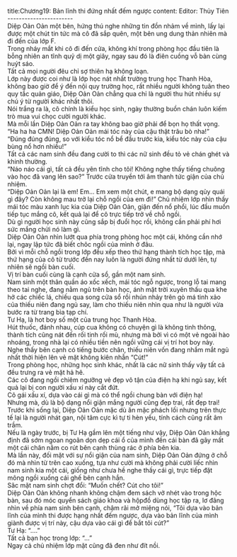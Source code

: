 title:Chương19: Bản lĩnh thi đứng nhất đếm ngược
content:
Editor: Thủy Tiên<br>-----------------------<br>Diệp Oản Oản một bên, hứng thú nghe những tin đồn nhảm về mình, lấy lại được một chút tin tức mà cô đã sắp quên, một bên ung dung thản nhiên mà đi đến của lớp F.<br>Trong nháy mắt khi cô đi đến cửa, không khí trong phòng học đầu tiên là bỗng nhiên an tĩnh quỷ dị một giây, ngay sau đó là điên cuồng vỗ bàn cùng huýt sáo.<br>Tất cả mọi người đêu chỉ sợ thiên hạ không loạn.<br>Lớp này được coi như là lớp học nát nhất trường trung học Thanh Hòa, không bao giờ để ý đến nội quy trường học, rất nhiều người không tuân theo quy tắc quản giáo, Diệp Oản Oản chẳng qua chỉ là người thu hút nhiều sự chú ý từ người khác nhất thôi.<br>Nói trắng ra là, cô chính là kiểu học sinh, ngày thường buồn chán luôn kiếm trò mua vui chọc cười người khác.<br>Mà mỗi lần Diệp Oản Oản ra tay không bao giờ phải để bọn họ thất vọng.<br>“Ha ha ha CMN! Diệp Oản Oản mái tóc này của cậu thật trâu bò nha!”<br>“Đúng đúng đúng, so với kiểu tóc nổ bể đầu trước kia, kiểu tóc này của cậu bùng nổ hơn nhiều!”<br>Tất cả các nam sinh đều đang cười to thì các nữ sinh đều tỏ vẻ chán ghét và khinh thường.<br>“Náo náo cái gì, tất cả đều yên tĩnh cho tôi! Không nghe thấy tiếng chuông vào học đã vang lên sao?” Trước cửa truyền tới âm thanh tức giận của chủ nhiệm.<br>“Diệp Oản Oản lại là em! Em… Em xem một chút, e mang bộ dạng qủy quái gì đây? Còn không mau trở lại chỗ ngồi của em đi!” Chủ nhiệm lớp nhìn thấy mái tóc màu xanh lục kia của Diệp Oản Oản, giận đến nổ phổi, lúc đầu muốn tiếp tục mắng cô, kết quả lại để cô trực tiếp trở về chỗ ngồi.<br>Dù gì người học sinh này cũng sắp bị đuổi học rồi, không cần phải phí hơi sức mắng chửi nó làm gì.<br>Diệp Oản Oản nhìn lướt qua phía trong phòng học một cái, không cần nhớ lại, ngay lập tức đã biết chôc ngồi của mình ở đâu.<br>Bởi vì mỗi chỗ ngồi trong lớp đều xếp theo thứ hạng thành tích học tập, mà thứ hạng của cô từ trước đến nay luôn là người đứng nhất từ dưới lên, tự nhiên sẽ ngồi bàn cuối.<br>Vị trí bàn cuối cùng là cạnh cửa sổ, gần một nam sinh.<br>Nam sinh một thân quần áo xốc xếch, mái tóc ngỗ ngược, trong lỗ tai mang theo tai nghe, đang nằm ngủ trên bàn học, ánh mặt trời xuyên thấu qua khe hở các chiếc lá, chiếu qua song cửa sổ rồi nhún nhảy trên gò má tinh xảo của thiếu niên đang ngủ say, làm cho thiếu niên nhìn qua như là người vừa bước ra từ trang bìa tạp chí.<br>Tư Hạ, là hot boy số một của trung học Thanh Hòa.<br>Hút thuốc, đánh nhau, cúp cua không có chuyện gì là không tinh thông, thành tích cũng nát đến rối tinh rối mù, nhưng mà bởi vì có một vẻ ngoài hào nhoáng, trong nhà lại có nhiều tiền nên ngồi vững cái vị trí hot boy này.<br>Nghe thấy bên cạnh có tiếng bước chân, thiếu niên vốn đang nhắm mắt ngủ nhất thời hiện lên vẻ mặt không kiên nhẫn “Cút!”<br>Trong phòng học, những học sinh khác, nhất là các nữ sinh thấy vậy tất cả đều trưng ra vẻ mặt hả hê.<br>Các cô đang ngồi chiêm ngưỡng vẻ đẹp vô tận của điện hạ khi ngủ say, kết quả lại bị con người xấu xí này cắt đứt.<br>Cô gái xấu xí, dựa vào cái gì mà có thể ngồi chung bàn với điện hạ!<br>Nhưng mà, dù là bộ dạng nổi giận mắng người cũng đẹp trai, rất đẹp trai!<br>Trước khi sống lại, Diệp Oản Oản mặc dù ăn mặc phách lối nhưng trên thực tế lại là người nhát gan, nội tâm cực kì tự ti hèn yếu, tính cách cũng rất âm trầm.<br>Nếu là ngày trước, bị Tư Hạ gầm lên một tiếng như vậy, Diệp Oản Oản khẳng định đã sớm ngoan ngoãn dọn dẹp cái ổ của mình đến cái bàn đã gãy mất một cái chân nằm co rút bên cạnh thùng rác ở phía bên kia.<br>Mà lần này, đối mặt với sự nổi giận của nam sinh, Diệp Oản Oản đứng ở chỗ đó mà nhìn từ trên cao xuống, tựa như cười mà không phải cười liếc nhìn nam sinh kia một cái, giống như chưa hề nghe thấy cái gì, trực tiếp đặt mông ngồi xuống cái ghế bên cạnh hắn.<br>Săc mặt nam sinh chợt đổi: “Muốn chết? Cút cho tôi!”<br>Diệp Oản Oản không nhanh không chậm đem sách vở nhét vào trong hộc bàn, sau đó móc quyển sách giáo khoa và hộpđồ dùng học tập ra, lơ đãng nhìn về phía nam sinh bên cạnh, chậm rãi mở miệng nói, “Tôi dựa vào bản lĩnh của mình thi được hạng nhất đếm ngược, dựa vào bản lĩnh của mình giành được vị trí này, cậu dựa vào cái gì để bắt tôi cút?”<br>Tư Hạ: “….”<br>Tất cả bạn học trong lớp: “…”<br>Ngay cả chủ nhiệm lớp mặt cũng đã đen như đít nồi.
